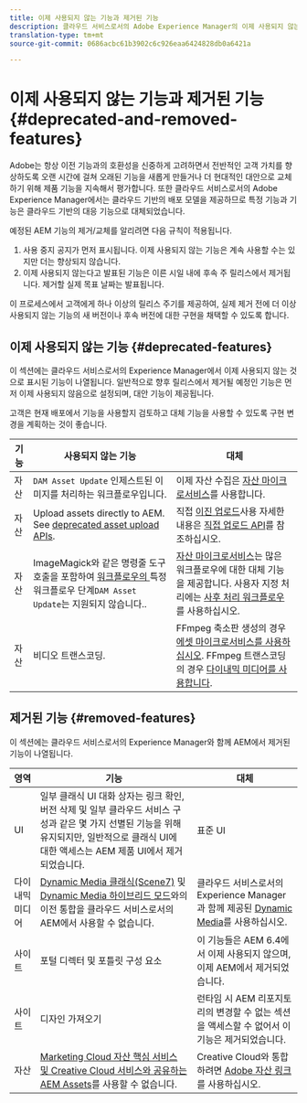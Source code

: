 ```yaml
---
title: 이제 사용되지 않는 기능과 제거된 기능
description: 클라우드 서비스로서의 Adobe Experience Manager의 이제 사용되지 않는 기능과 제거된 기능에 관한 릴리스 노트입니다.
translation-type: tm+mt
source-git-commit: 0686acbc61b3902c6c926eaa6424828db0a6421a

---
```



# 이제 사용되지 않는 기능과 제거된 기능 {#deprecated-and-removed-features}

Adobe는 항상 이전 기능과의 호환성을 신중하게 고려하면서 전반적인 고객 가치를 향상하도록 오랜 시간에 걸쳐 오래된 기능을 새롭게 만들거나 더 현대적인 대안으로 교체하기 위해 제품 기능을 지속해서 평가합니다. 또한 클라우드 서비스로서의 Adobe Experience Manager에서는 클라우드 기반의 배포 모델을 제공하므로 특정 기능과 기능은 클라우드 기반의 대응 기능으로 대체되었습니다.

예정된 AEM 기능의 제거/교체를 알리려면 다음 규칙이 적용됩니다.

1. 사용 중지 공지가 먼저 표시됩니다. 이제 사용되지 않는 기능은 계속 사용할 수는 있지만 더는 향상되지 않습니다.
1. 이제 사용되지 않는다고 발표된 기능은 이른 시일 내에 후속 주 릴리스에서 제거됩니다. 제거할 실제 목표 날짜는 발표됩니다.

이 프로세스에서 고객에게 하나 이상의 릴리스 주기를 제공하여, 실제 제거 전에 더 이상 사용되지 않는 기능의 새 버전이나 후속 버전에 대한 구현을 채택할 수 있도록 합니다.

## 이제 사용되지 않는 기능 {#deprecated-features}

이 섹션에는 클라우드 서비스로서의 Experience Manager에서 이제 사용되지 않는 것으로 표시된 기능이 나열됩니다. 일반적으로 향후 릴리스에서 제거될 예정인 기능은 먼저 이제 사용되지 않음으로 설정되며, 대안 기능이 제공됩니다.

고객은 현재 배포에서 기능을 사용할지 검토하고 대체 기능을 사용할 수 있도록 구현 변경을 계획하는 것이 좋습니다.

| 기능 | 사용되지 않는 기능 | 대체 |
| ------------ | ------------------ | ----------- |
| 자산 | `DAM Asset Update` 인제스트된 이미지를 처리하는 워크플로우입니다. | 이제 자산 수집은 [자산 마이크로서비스](/help/assets/asset-microservices-overview.md)를 사용합니다. |
| 자산 | Upload assets directly to AEM. See [deprecated asset upload APIs](/help/assets/developer-reference-material-apis.md#deprecated-asset-upload-api). | 직접 [이진 업로드](/help/assets/add-assets.md)사용 자세한 내용은 [직접 업로드 API](/help/assets/developer-reference-material-apis.md#overview-binary-upload)를 참조하십시오. |
| 자산 | ImageMagick와 같은 명령줄 도구 호출을 포함하여 [ 워크플로우의 ](/help/assets/developer-reference-material-apis.md#post-processing-workflows-steps)특정 워크플로우 단계`DAM Asset Update`는 지원되지 않습니다.. | [자산 마이크로서비스](/help/assets/asset-microservices-overview.md)는 많은 워크플로우에 대한 대체 기능을 제공합니다. 사용자 지정 처리에는 [사후 처리 워크플로우](/help/assets/asset-microservices-configure-and-use.md#post-processing-workflows)를 사용하십시오. |
| 자산 | 비디오 트랜스코딩. | FFmpeg 축소판 생성의 경우 [에셋 마이크로서비스를 사용하십시오](/help/assets/asset-microservices-overview.md). FFmpeg 트랜스코딩의 경우 [다이내믹 미디어를 사용합니다](/help/assets/manage-video-assets.md). |

## 제거된 기능 {#removed-features}

이 섹션에는 클라우드 서비스로서의 Experience Manager와 함께 AEM에서 제거된 기능이 나열됩니다.

| 영역 | 기능 | 대체 |
| ------------ | ------------------ | ----------- |
| UI | 일부 클래식 UI 대화 상자는 링크 확인, 버전 삭제 및 일부 클라우드 서비스 구성과 같은 몇 가지 선별된 기능을 위해 유지되지만, 일반적으로 클래식 UI에 대한 액세스는 AEM 제품 UI에서 제거되었습니다. | 표준 UI |
| 다이내믹 미디어 | [Dynamic Media 클래식(Scene7)](https://helpx.adobe.com/kr/experience-manager/6-5/sites/administering/using/scene7.html) 및 [Dynamic Media 하이브리드 모드](https://helpx.adobe.com/kr/experience-manager/6-5/assets/using/config-dynamic.html)와의 이전 통합을 클라우드 서비스로서의 AEM에서 사용할 수 없습니다. | 클라우드 서비스로서의 Experience Manager과 함께 제공된 [Dynamic Media](/help/assets/dynamic-media/dynamic-media.md)를 사용하십시오. |
| 사이트 | 포털 디렉터 및 포틀릿 구성 요소 | 이 기능들은 AEM 6.4에서 이제 사용되지 않으며, 이제 AEM에서 제거되었습니다. |
| 사이트 | 디자인 가져오기 | 런타임 시 AEM 리포지토리의 변경할 수 없는 섹션을 액세스할 수 없어서 이 기능은 제거되었습니다. |
| 자산 | [Marketing Cloud 자산 핵심 서비스 및 Creative Cloud 서비스와 공유하는 AEM Assets](https://docs.adobe.com/content/help/en/experience-manager-65/administering/integration/configure-assets-cc-integration.html)를 사용할 수 없습니다. | Creative Cloud와 통합하려면 [Adobe 자산 링크](https://helpx.adobe.com/kr/enterprise/using/adobe-asset-link.html)를 사용하십시오. |
